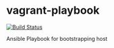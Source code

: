 # vagrant-playbook

[![Build Status](https://travis-ci.org/kentarosasaki/vagrant-playbook.svg?branch=master)](https://travis-ci.org/kentarosasaki/vagrant-playbook)

Ansible Playbook for bootstrapping host
